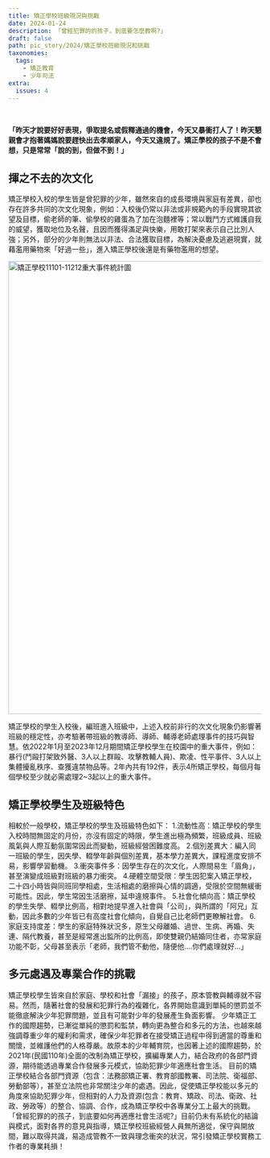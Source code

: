 ```yaml
---
title: 矯正學校班級現況與挑戰
date: 2024-01-24
description: 「曾經犯罪的的孩子，到底要怎麼教啊?」
draft: false
path: pic_story/2024/矯正學校班級現況和挑戰
taxonomies:
  tags: 
    - 矯正教育
    - 少年司法
extra:
  issues: 4
---
```

<br>

**「昨天才說要好好表現，爭取提名或假釋通過的機會，今天又暴衝打人了！昨天懇親會才抱著媽媽說要趕快出去孝順家人，今天又違規了。矯正學校的孩子不是不會想，只是常常「說的到，但做不到！」**

## 揮之不去的次文化

矯正學校入校的學生皆是曾犯罪的少年，雖然來自的成長環境與家庭有差異，卻也存在許多共同的次文化現象，例如：入校後仍常以非法或非規範內的手段實現其欲望及目標，偷老師的筆、偷學校的雞蛋為了加在泡麵裡等；常以戰鬥方式維護自我的威望，獲取地位及名聲，且因而獲得滿足與快樂，用敢打架來表示自己比別人強；另外，部分的少年則無法以非法、合法獲取目標，為解決憂慮及逃避現實，就藉濫用藥物來「好過一些」，進入矯正學校後還是有藥物濫用的想望。

<a href="https://gs-foto.s3.ap-southeast-2.amazonaws.com/upload/%E7%9F%AF%E6%AD%A3%E5%AD%B8%E6%A0%A111101-11212%E9%87%8D%E5%A4%A7%E4%BA%8B%E4%BB%B6%E7%B5%B1%E8%A8%88%E5%9C%96.jpg" data-fancybox data-caption="矯正學校11101-11212重大事件統計圖">
  <img src="https://gs-foto.s3.ap-southeast-2.amazonaws.com/upload/%E7%9F%AF%E6%AD%A3%E5%AD%B8%E6%A0%A111101-11212%E9%87%8D%E5%A4%A7%E4%BA%8B%E4%BB%B6%E7%B5%B1%E8%A8%88%E5%9C%96.jpg" width="900" alt="矯正學校11101-11212重大事件統計圖" />
</a>

矯正學校的學生入校後，編班進入班級中，上述入校前非行的次文化現象仍影響著班級的穩定性，亦考驗著帶班級的教導師、導師、輔導老師處理事件的技巧與智慧。依2022年1月至2023年12月期間矯正學校學生在校園中的重大事件，例如：暴行(鬥毆打架致外醫、3人以上群毆、攻擊教輔人員)、欺凌、性平事件、3人以上集體擾亂秩序、查獲違禁物品等。2年內共有192件，表示4所矯正學校，每個月每個學校至少就必需處理2~3起以上的重大事件。

## 矯正學校學生及班級特色

相較於一般學校，矯正學校的學生及班級特色如下：
1.流動性高：矯正學校的學生入校時間無固定的月份，亦沒有固定的時限，學生進出極為頻繁，班級成員、班級風氣與人際互動氛圍常因此而變動，班級經營困難度高。
2.個別差異大：編入同一班級的學生，因失學、輟學年齡與個別差異，基本學力差異大，課程進度安排不易，影響學習動機。
3.衝突事件多：因學生存在的次文化，人際間易生「眉角」，甚至演變成班級對班級的暴力衝突。
4.硬體空間受限：學生因犯案入矯正學校，二十四小時皆與同班同學相處，生活相處的磨擦與心情的調適，受限於空間無緩衝可能性。因此，學生常因生活磨擦，延申違規事件。
5.社會化傾向高：矯正學校的學生失學、輟學比例高，相對地提早進入社會與「公司」，與所謂的「阿兄」互動，因此多數的少年皆已有高度社會化傾向，自覺自己比老師們更瞭解社會。
6.家庭支持度差：學生的家庭特殊狀況多，原生父母離婚、過世、生病、再婚、失連、隔代教養，甚至是經常進出監所的比例高，即使雙親仍結婚同住者，亦常家庭功能不彰，父母甚至表示「老師，我們管不動他，隨便他….你們處理就好…」

## 多元處遇及專業合作的挑戰

矯正學校學生皆來自於家庭、學校和社會「漏接」的孩子，原本管教與輔導就不容易。然而，隨著社會的發展和犯罪行為的複雜化，各界開始意識到單純的懲罰並不能徹底解決少年犯罪問題，並且有可能對少年的發展產生負面影響。
少年矯正工作的國際趨勢，已漸從單純的懲罰和監禁，轉向更為整合和多元的方法，也越來越強調尊重少年的權利和需求，確保少年犯罪者在接受矯正過程中得到適當的尊重和關懷，並維護他們的人格尊嚴。故原本的少年輔育院，也因著上述的國際趨勢，於2021年(民國110年)全面的改制為矯正學校，擴編專業人力，結合政府的各部門資源，期待能透過專業合作發展多元模式，協助犯罪少年適應社會生活。
目前的矯正學校結合各部門資源（包含：法務部矯正署、教育部國教署、司法院、衛福部、勞動部等），甚至立法院也非常關注少年的處遇。因此，促使矯正學校能以多元的角度來協助犯罪少年，但相對的人力及資源(包含：教育、矯政、司法、衛政、社政、勞政等）的整合、協調、合作，成為矯正學校中各專業分工上最大的挑戰。
「曾經犯罪的的孩子，到底要如何再適應社會生活呢?」目前仍未有系統化的結論與模式，面對各界的意見與指導，矯正學校班級經營人員無所適從，保守與開放間，難以取得共識，易造成管教不一致與理念衝突的狀況，常引發矯正學校實務工作者的專業耗損！


